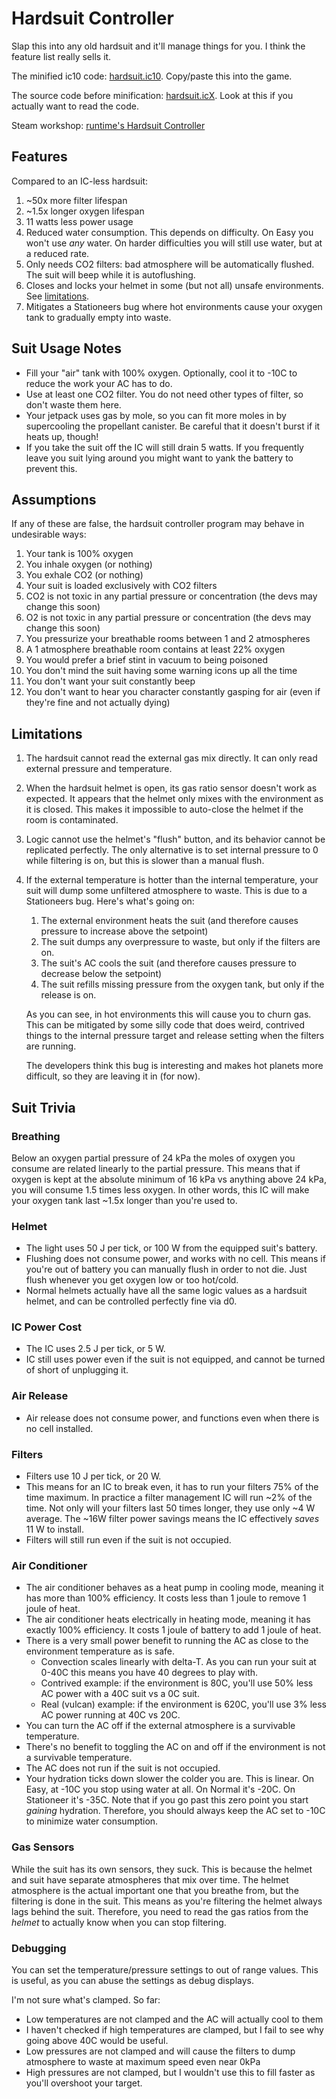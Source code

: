 # Hardsuit Controller

Slap this into any old hardsuit and it'll manage things for you. I think the feature list really sells it.

The minified ic10 code: [hardsuit.ic10](hardsuit.release.ic10). Copy/paste this into the game.

The source code before minification: [hardsuit.icX](hardsuit.icX). Look at this if you actually want to read the code.

Steam workshop: [runtime's Hardsuit Controller](https://steamcommunity.com/sharedfiles/filedetails/?id=2845816603)

## Features

Compared to an IC-less hardsuit:

1. ~50x more filter lifespan
2. ~1.5x longer oxygen lifespan
3. 11 watts less power usage
4. Reduced water consumption. This depends on difficulty. On Easy you won't use *any* water. On harder difficulties you will still use water, but at a reduced rate.
5. Only needs CO2 filters: bad atmosphere will be automatically flushed. The suit will beep while it is autoflushing.
6. Closes and locks your helmet in some (but not all) unsafe environments. See [limitations](#limitations).
7. Mitigates a Stationeers bug where hot environments cause your oxygen tank to gradually empty into waste.

## Suit Usage Notes
- Fill your "air" tank with 100% oxygen. Optionally, cool it to -10C to reduce the work your AC has to do.
- Use at least one CO2 filter. You do not need other types of filter, so don't waste them here.
- Your jetpack uses gas by mole, so you can fit more moles in by supercooling the propellant canister. Be careful that it doesn't burst if it heats up, though!
- If you take the suit off the IC will still drain 5 watts. If you frequently leave you suit lying around you might want to yank the battery to prevent this.

## Assumptions

If any of these are false, the hardsuit controller program may behave in undesirable ways:

1. Your tank is 100% oxygen
2. You inhale oxygen (or nothing)
3. You exhale CO2 (or nothing)
4. Your suit is loaded exclusively with CO2 filters
5. CO2 is not toxic in any partial pressure or concentration (the devs may change this soon)
6. O2 is not toxic in any partial pressure or concentration (the devs may change this soon)
7. You pressurize your breathable rooms between 1 and 2 atmospheres
8. A 1 atmosphere breathable room contains at least 22% oxygen
9. You would prefer a brief stint in vacuum to being poisoned
10. You don't mind the suit having some warning icons up all the time
11. You don't want your suit constantly beep
12. You don't want to hear you character constantly gasping for air (even if they're fine and not actually dying)

## Limitations

1. The hardsuit cannot read the external gas mix directly. It can only read external pressure and temperature.
2. When the hardsuit helmet is open, its gas ratio sensor doesn't work as expected. It appears that the helmet only mixes with the environment as it is closed. This makes it impossible to auto-close the helmet if the room is contaminated.
3. Logic cannot use the helmet's "flush" button, and its behavior cannot be replicated perfectly. The only alternative is to set internal pressure to 0 while filtering is on, but this is slower than a manual flush.
4. If the external temperature is hotter than the internal temperature, your suit will dump some unfiltered atmosphere to waste. This is due to a Stationeers bug. Here's what's going on:

   1. The external environment heats the suit (and therefore causes pressure to increase above the setpoint)
   2. The suit dumps any overpressure to waste, but only if the filters are on.
   3. The suit's AC cools the suit (and therefore causes pressure to decrease below the setpoint)
   4. The suit refills missing pressure from the oxygen tank, but only if the release is on.

   As you can see, in hot environments this will cause you to churn gas. This can be mitigated by some silly code that does weird, contrived things to the internal pressure target and release setting when the filters are running.

   The developers think this bug is interesting and makes hot planets more difficult, so they are leaving it in (for now).

## Suit Trivia

### Breathing

Below an oxygen partial pressure of 24 kPa the moles of oxygen you consume are related linearly to the partial pressure. This means that if oxygen is kept at the absolute minimum of 16 kPa vs anything above 24 kPa, you will consume 1.5 times less oxygen. In other words, this IC will make your oxygen tank last ~1.5x longer than you're used to.

### Helmet

- The light uses 50 J per tick, or 100 W from the equipped suit's battery.
- Flushing does not consume power, and works with no cell. This means if you're out of battery you can manually flush in order to not die. Just flush whenever you get oxygen low or too hot/cold.
- Normal helmets actually have all the same logic values as a hardsuit helmet, and can be controlled perfectly fine via d0.

### IC Power Cost

- The IC uses 2.5 J per tick, or 5 W.
- IC still uses power even if the suit is not equipped, and cannot be turned of short of unplugging it.

### Air Release

- Air release does not consume power, and functions even when there is no cell installed.

### Filters

- Filters use 10 J per tick, or 20 W.
- This means for an IC to break even, it has to run your filters 75% of the time maximum. In practice a filter management IC will run ~2% of the time. Not only will your filters last 50 times longer, they use only ~4 W average. The ~16W filter power savings means the IC effectively *saves* 11 W to install.
- Filters will still run even if the suit is not occupied.

### Air Conditioner

- The air conditioner behaves as a heat pump in cooling mode, meaning it has more than 100% efficiency. It costs less than 1 joule to remove 1 joule of heat.
- The air conditioner heats electrically in heating mode, meaning it has exactly 100% efficiency. It costs 1 joule of battery to add 1 joule of heat.
- There is a very small power benefit to running the AC as close to the environment temperature as is safe.
  - Convection scales linearly with delta-T. As you can run your suit at 0-40C this means you have 40 degrees to play with.
  - Contrived example: if the environment is 80C, you'll use 50% less AC power with a 40C suit vs a 0C suit.
  - Real (vulcan) example: if the environment is 620C, you'll use 3% less AC power running at 40C vs 20C.
- You can turn the AC off if the external atmosphere is a survivable temperature.
- There's no benefit to toggling the AC on and off if the environment is not a survivable temperature.
- The AC does not run if the suit is not occupied.
- Your hydration ticks down slower the colder you are. This is linear. On Easy, at -10C you stop using water at all. On Normal it's -20C. On Stationeer it's -35C. Note that if you go past this zero point you start *gaining* hydration. Therefore, you should always keep the AC set to -10C to minimize water consumption.

### Gas Sensors

While the suit has its own sensors, they suck. This is because the helmet and suit have separate
atmospheres that mix over time. The helmet atmosphere is the actual important one that you breathe
from, but the filtering is done in the suit. This means as you're filtering the helmet always lags
behind the suit. Therefore, you need to read the gas ratios from the *helmet* to actually know when
you can stop filtering.

### Debugging

You can set the temperature/pressure settings to out of range values. This is useful, as you can abuse the settings as
debug displays.

I'm not sure what's clamped. So far:
- Low temperatures are not clamped and the AC will actually cool to them
- I haven't checked if high temperatures are clamped, but I fail to see why going above 40C would be useful.
- Low pressures are not clamped and will cause the filters to dump atmosphere to waste at maximum speed even near 0kPa
- High pressures are not clamped, but I wouldn't use this to fill faster as you'll overshoot your target.
